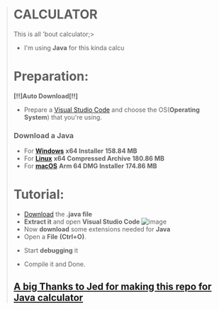># CALCULATOR
> This is all 'bout calculator;>
>- I'm using **Java** for this kinda calcu
>
># Preparation:
> **[!!]Auto Download[!!]**
>- Prepare a [Visual Studio Code](https://code.visualstudio.com/download) and choose the OS(**Operating System**) that you're using.
>### Download a Java
>- For [**Windows**](https://download.oracle.com/java/19/latest/jdk-19_windows-x64_bin.exe) **x64 Installer** **158.84 MB**
>- For [**Linux**](https://download.oracle.com/java/19/latest/jdk-19_linux-x64_bin.tar.gz) **x64 Compressed Archive** **180.86 MB**
>- For [**macOS**](https://download.oracle.com/java/19/latest/jdk-19_macos-aarch64_bin.dmg) **Arm 64 DMG Installer** **174.86 MB**
># Tutorial:
>- [Download](https://github.com/LOLsphinx/CALjed/archive/refs/heads/main.zip) the **.java file**
>- **Extract it** and open **Visual Studio Code** ![image](https://user-images.githubusercontent.com/104243528/191548173-ba8d6740-ea5f-403c-a9df-93c86698c482.png)
>- Now **download** some extensions needed for **Java**
>- Open a **File** **(Ctrl+O)**.
>* Start **debugging** it
>- Compile it and Done.
>
>## [**A big Thanks to Jed for making this repo for Java calculator**](https://www.facebook.com/kalilinuxxxx/)
